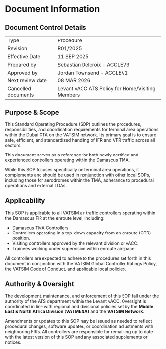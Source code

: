 # Document Information

## Document Control Details

|                     |                                                  |
| ------------------- | ------------------------------------------------ |
| Type                | Procedure                                        |
| Revision            | R01/2025                                         |
| Effective Date      | 11 SEP 2025                                      |
| Prepared by         | Sebastian Delcroix - ACCLEV3                     |
| Approved by         | Jordan Townsend - ACCLEV1                        |
| Next review date    | 08 MAR 2026                                      |
| Cancelled documents | Levant vACC ATS Policy for Home/Visiting Members |

## Purpose & Scope

This Standard Operating Procedure (SOP) outlines the procedures, responsibilities, and coordination requirements for terminal area operations within the Dubai CTA on the VATSIM network. Its primary goal is to ensure safe, efficient, and standardized handling of IFR and VFR traffic across all sectors.

This document serves as a reference for both newly certified and experienced controllers operating within the Damascus TMA.

While this SOP focuses specifically on terminal area operations, it complements and should be used in nonjunction with other local SOPs, including those for aerodromes within the TMA, adherance to procedural operations and external LOAs.

## Applicability
This SOP is applicable to all VATSIM air traffic controllers operating within the Damascus FIR at the enroute level, including:

- Damascus TMA Controllers
- Controllers operating in a top-down capacity from an enroute (CTR) position.
- Visiting controllers approved by the relevant division or vACC.
- Trainees working under supervision within enroute airspace.

All controllers are expected to adhere to the procedures set forth in this document in conjunction with the VATSIM Global Controller Ratings Policy, the VATSIM Code of Conduct, and applicable local policies.

## Authority & Oversight
The development, maintenance, and enforcement of this SOP fall under the authority of the ATS department within the Levant vACC. Oversight is coordinated in line with regional and divisional policies set by the **Middle East & North Africa Division (VATMENA)** and the **VATSIM Network**.

Amendments or updates to this SOP may be issued as needed to reflect procedural changes, software updates, or coordination adjustments with neighboring FIRs. All controllers are responsible for remaining up to date with the latest version of this SOP and any associated supplements or notices.